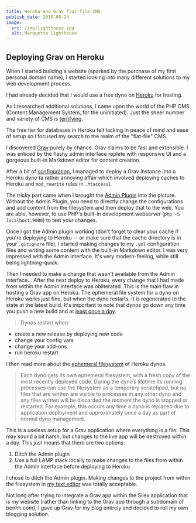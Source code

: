 ```yaml
---
title: Heroku and Grav flat-file CMS
publish_date: 2016-06-24
image:
  src: /img/lighthouse.jpg
  alt: Marquette Lighthouse
---
```


## Deploying Grav on Heroku

When I started building a website (sparked by the purchase of my first personal domain name), I started looking into many different solutions to my web development process. 

I had already decided that I would use a free dyno on [Heroku](https://heroku.com) for hosting.

As I researched additional solutions, I came upon the world of the PHP CMS (Content Management System, for the uninitiated). Just the sheer number and variety of CMS is [terrifying](https://en.wikipedia.org/wiki/List_of_content_management_systems#PHP). 

The free tier for databases in Heroku felt lacking in peace of mind and ease of setup so I focused my search to the realm of the "flat-file" CMS.

I discovered [Grav](https://getgrav.org) purely by chance. Grav claims to be fast and extensible. I was enticed by the flashy admin interface replete with responsive UI and a gorgeous built-in Markdown editor for content creation.

After a bit of [configuration](https://learn.getgrav.org/hosting/paas/heroku), I managed to deploy a Grav instance into a Heroku dyno (a rather annoying affair which involved deploying caches to Heroku and `mod_rewrite` rules in `.htaccess`).

The tricky part came when I brought the [Admin Plugin](https://github.com/getgrav/grav-plugin-admin) into the picture. Without the Admin Plugin, you need to directly change the configurations and add content from the filesystem and then deploy that to the web. You are able, however, to use PHP's built-in development webserver (`php -S localhost:9000`) to test your changes. 

Once I got the Admin plugin working (don't forget to clear your cache if you're deploying to Heroku -- or make sure that the cache directory is in your `.gitignore` file), I started making changes to my `.yml` configuration files and writing some content with the built-in Markdown editor. I was very impressed with the Admin interface. It's very modern-feeling, while still being lightning-quick. 

Then I needed to make a change that wasn't available from the Admin interface... After the next deploy to Heroku, every change that I had made from within the Admin interface was obliterated. This is the main flaw in hosting a Grav app on Heroku. The ephemeral file system for a dyno on Heroku works just fine, but when the dyno restarts, it is regenerated to the state at the latest build. It's important to note that dynos go down any time you push a new build and at [least once a day](https://devcenter.heroku.com/articles/dynos#restarting). 
> Dynos restart when:
+ create a new release by deploying new code
+ change your config vars
+ change your add-ons
+ run heroku restart

I then read more about the [ephemeral filesystem](https://devcenter.heroku.com/articles/dynos#ephemeral-filesystem) of Heroku dynos.

> Each dyno gets its own ephemeral filesystem, with a fresh copy of the most recently deployed code. During the dyno’s lifetime its running processes can use the filesystem as a temporary scratchpad, but no files that are written are visible to processes in any other dyno and any files written will be discarded the moment the dyno is stopped or restarted. For example, this occurs any time a dyno is replaced due to application deployment and approximately once a day as part of normal dyno management.

This is a useless setup for a Grav application where everything is a file. This may sound a bit harsh, but changes to the live app will be destroyed within a day. This just means that there are two options:
1. Ditch the Admin plugin
2. Use a full LAMP stack locally to make changes to the files from within the Admin interface before deploying to Heroku

I chose to ditch the Admin plugin. Making changes to the project from within the filesystem in [my text editor](https://sublimetext.com/3) was totally acceptable.

Not long after trying to integrate a Grav app within the Silex application that is my website (rather than linking to the Grav app through a subdomain of benhh.com), I gave up Grav for my blog entirely and decided to roll my own blogging solution.

